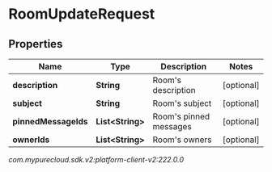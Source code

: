 # RoomUpdateRequest


## Properties

| Name | Type | Description | Notes |
| ------------ | ------------- | ------------- | ------------- |
| **description** | **String** | Room's description |  [optional] |
| **subject** | **String** | Room's subject |  [optional] |
| **pinnedMessageIds** | **List&lt;String&gt;** | Room's pinned messages |  [optional] |
| **ownerIds** | **List&lt;String&gt;** | Room's owners |  [optional] |




_com.mypurecloud.sdk.v2:platform-client-v2:222.0.0_
